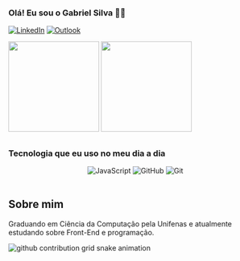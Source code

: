 

### Olá! Eu sou o Gabriel Silva 👋🏼


[![LinkedIn](https://img.shields.io/badge/linkedin-%230077B5.svg?style=for-the-badge&logo=linkedin&logoColor=white)](https://www.linkedin.com/in/gabriiellpereira/)
[![Outlook](https://img.shields.io/badge/Outlook-0078D4?style=for-the-badge&logo=microsoft-outlook&logoColor=white)](gabrielpereirasilva9@hotmail.com)

<div>
<img height="180em" src = "https://github-readme-stats.vercel.app/api?username=gabrielps1&show_icons=true&theme=white"/> 
<img height="180em" src ="https://github-readme-stats.vercel.app/api/top-langs/?username=gabrielps1&layout=compact"/>
</div>

##


 ### Tecnologia que eu uso no meu dia a dia

<div style="text-align: center;">
    <img src="https://img.shields.io/badge/javascript-%23323330.svg?style=for-the-badge&logo=javascript&logoColor=%23F7DF1E" alt="JavaScript"/>
    <img src="https://img.shields.io/badge/github-%23121011.svg?style=for-the-badge&logo=github&logoColor=white)" alt="GitHub"/>
    <img src="https://img.shields.io/badge/git-%23F05033.svg?style=for-the-badge&logo=git&logoColor=white)" alt="Git"/>

</div><br/>

## Sobre mim

Graduando em Ciência da Computação pela Unifenas e atualmente estudando sobre Front-End e programação.

<picture>
  <source
    media="(prefers-color-scheme: dark)"
    srcset="https://raw.githubusercontent.com/gabrielps1/snk/output/github-contribution-grid-snake-dark.svg"
  />
  <source
    media="(prefers-color-scheme: light)"
    srcset="https://raw.githubusercontent.com/gabrielps1/snk/output/github-contribution-grid-snake.svg"
  />
  <img
    alt="github contribution grid snake animation"
    src="https://raw.githubusercontent.com/gabrielps1/snk/output/github-contribution-grid-snake.svg"
  />
</picture>




